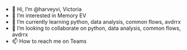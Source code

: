 - 👋 Hi, I’m @harveyvi, Victoria
- 👀 I’m interested in Memory EV
- 🌱 I’m currently learning python, data analysis, common flows, avdrrx
- 💞️ I’m looking to collaborate on python, data analysis, common flows, avdrrx
- 📫 How to reach me on Teams 

<!---
harveyvi/harveyvi is a ✨ special ✨ repository because its `README.md` (this file) appears on your GitHub profile.
You can click the Preview link to take a look at your changes.
--->
